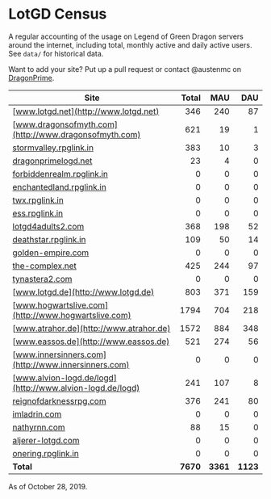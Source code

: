 # LotGD Census
A regular accounting of the usage on Legend of Green Dragon servers around the internet, including total, monthly active and daily active users. See `data/` for historical data.

Want to add your site? Put up a pull request or contact @austenmc on [DragonPrime](http://dragonprime.net).


Site | Total | MAU | DAU
--- | ---:| ---:| ---:
[www.lotgd.net](http://www.lotgd.net)|346|240|87
[www.dragonsofmyth.com](http://www.dragonsofmyth.com)|621|19|1
[stormvalley.rpglink.in](http://stormvalley.rpglink.in)|383|10|3
[dragonprimelogd.net](http://dragonprimelogd.net)|23|4|0
[forbiddenrealm.rpglink.in](http://forbiddenrealm.rpglink.in)|0|0|0
[enchantedland.rpglink.in](http://enchantedland.rpglink.in)|0|0|0
[twx.rpglink.in](http://twx.rpglink.in)|0|0|0
[ess.rpglink.in](http://ess.rpglink.in)|0|0|0
[lotgd4adults2.com](http://lotgd4adults2.com)|368|198|52
[deathstar.rpglink.in](http://deathstar.rpglink.in)|109|50|14
[golden-empire.com](http://golden-empire.com)|0|0|0
[the-complex.net](http://the-complex.net)|425|244|97
[tynastera2.com](http://tynastera2.com)|0|0|0
[www.lotgd.de](http://www.lotgd.de)|803|371|159
[www.hogwartslive.com](http://www.hogwartslive.com)|1794|704|218
[www.atrahor.de](http://www.atrahor.de)|1572|884|348
[www.eassos.de](http://www.eassos.de)|521|274|56
[www.innersinners.com](http://www.innersinners.com)|0|0|0
[www.alvion-logd.de/logd](http://www.alvion-logd.de/logd)|241|107|8
[reignofdarknessrpg.com](http://reignofdarknessrpg.com)|376|241|80
[imladrin.com](http://imladrin.com)|0|0|0
[nathyrnn.com](http://nathyrnn.com)|88|15|0
[aljerer-lotgd.com](http://aljerer-lotgd.com)|0|0|0
[onering.rpglink.in](http://onering.rpglink.in)|0|0|0
**Total**|**7670**|**3361**|**1123**

As of October 28, 2019.
